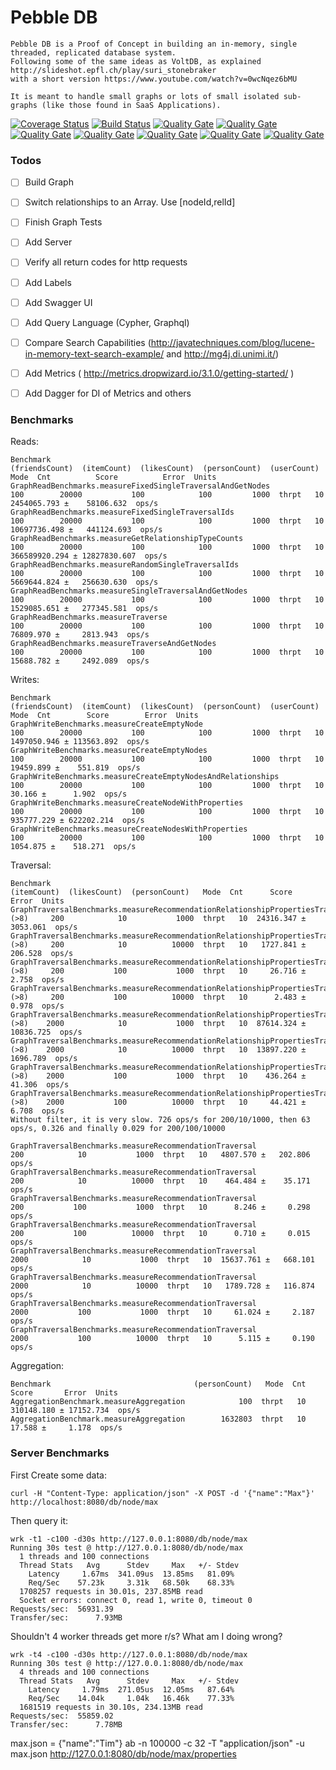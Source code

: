 # Pebble DB


    Pebble DB is a Proof of Concept in building an in-memory, single threaded, replicated database system.
    Following some of the same ideas as VoltDB, as explained http://slideshot.epfl.ch/play/suri_stonebraker
    with a short version https://www.youtube.com/watch?v=0wcNqez6bMU
    
    It is meant to handle small graphs or lots of small isolated sub-graphs (like those found in SaaS Applications).

[![Coverage Status](https://coveralls.io/repos/github/maxdemarzi/pebbledb/badge.svg?branch=master)](https://coveralls.io/github/maxdemarzi/pebbledb?branch=master)
[![Build Status](https://travis-ci.org/maxdemarzi/pebbledb.svg?branch=master)](https://travis-ci.org/maxdemarzi/pebbledb)
[![Quality Gate](https://sonarcloud.io/api/badges/measure?key=pebbledb&metric=ncloc)](https://sonarcloud.io/dashboard/index/pebbledb)
[![Quality Gate](https://sonarcloud.io/api/badges/measure?key=pebbledb&metric=coverage)](https://sonarcloud.io/dashboard/index/pebbledb)
[![Quality Gate](https://sonarcloud.io/api/badges/measure?key=pebbledb&metric=new_bugs)](https://sonarcloud.io/dashboard/index/pebbledb)
[![Quality Gate](https://sonarcloud.io/api/badges/measure?key=pebbledb&metric=new_code_smells)](https://sonarcloud.io/dashboard/index/pebbledb)
[![Quality Gate](https://sonarcloud.io/api/badges/measure?key=pebbledb&metric=new_vulnerabilities)](https://sonarcloud.io/dashboard/index/pebbledb)
[![Quality Gate](https://sonarcloud.io/api/badges/measure?key=pebbledb&metric=sqale_debt_ratio)](https://sonarcloud.io/dashboard/index/pebbledb)
[![Quality Gate](https://sonarcloud.io/api/badges/measure?key=pebbledb&metric=function_complexity)](https://sonarcloud.io/dashboard/index/pebbledb)


    
### Todos
     
- [ ] Build Graph
- [ ] Switch relationships to an Array. Use [nodeId,relId]
- [ ] Finish Graph Tests
- [ ] Add Server
- [ ] Verify all return codes for http requests
- [ ] Add Labels
- [ ] Add Swagger UI
- [ ] Add Query Language (Cypher, Graphql)
- [ ] Compare Search Capabilities (http://javatechniques.com/blog/lucene-in-memory-text-search-example/ and http://mg4j.di.unimi.it/)
- [ ] Add Metrics ( http://metrics.dropwizard.io/3.1.0/getting-started/ )
- [ ] Add Dagger for DI of Metrics and others
    

### Benchmarks

Reads:

    Benchmark                                                   (friendsCount)  (itemCount)  (likesCount)  (personCount)  (userCount)   Mode  Cnt          Score          Error  Units
    GraphReadBenchmarks.measureFixedSingleTraversalAndGetNodes             100        20000           100            100         1000  thrpt   10    2454065.793 ±    58106.632  ops/s
    GraphReadBenchmarks.measureFixedSingleTraversalIds                     100        20000           100            100         1000  thrpt   10   10697736.498 ±   441124.693  ops/s
    GraphReadBenchmarks.measureGetRelationshipTypeCounts                   100        20000           100            100         1000  thrpt   10  366589920.294 ± 12827830.607  ops/s
    GraphReadBenchmarks.measureRandomSingleTraversalIds                    100        20000           100            100         1000  thrpt   10    5669644.824 ±   256630.630  ops/s
    GraphReadBenchmarks.measureSingleTraversalAndGetNodes                  100        20000           100            100         1000  thrpt   10    1529085.651 ±   277345.581  ops/s
    GraphReadBenchmarks.measureTraverse                                    100        20000           100            100         1000  thrpt   10      76809.970 ±     2813.943  ops/s
    GraphReadBenchmarks.measureTraverseAndGetNodes                         100        20000           100            100         1000  thrpt   10      15688.782 ±     2492.089  ops/s        


Writes:

    Benchmark                                                     (friendsCount)  (itemCount)  (likesCount)  (personCount)  (userCount)   Mode  Cnt        Score        Error  Units
    GraphWriteBenchmarks.measureCreateEmptyNode                              100        20000           100            100         1000  thrpt   10  1497050.946 ± 113563.892  ops/s
    GraphWriteBenchmarks.measureCreateEmptyNodes                             100        20000           100            100         1000  thrpt   10    19459.899 ±    551.819  ops/s
    GraphWriteBenchmarks.measureCreateEmptyNodesAndRelationships             100        20000           100            100         1000  thrpt   10       30.166 ±      1.902  ops/s
    GraphWriteBenchmarks.measureCreateNodeWithProperties                     100        20000           100            100         1000  thrpt   10   935777.229 ± 622202.214  ops/s
    GraphWriteBenchmarks.measureCreateNodesWithProperties                    100        20000           100            100         1000  thrpt   10     1054.875 ±    518.271  ops/s

Traversal:

    Benchmark                                                                      (itemCount)  (likesCount)  (personCount)   Mode  Cnt      Score       Error  Units
    GraphTraversalBenchmarks.measureRecommendationRelationshipPropertiesTraversal (>8)     200            10           1000  thrpt   10  24316.347 ±  3053.061  ops/s
    GraphTraversalBenchmarks.measureRecommendationRelationshipPropertiesTraversal (>8)     200            10          10000  thrpt   10   1727.841 ±   206.528  ops/s
    GraphTraversalBenchmarks.measureRecommendationRelationshipPropertiesTraversal (>8)     200           100           1000  thrpt   10     26.716 ±     2.758  ops/s
    GraphTraversalBenchmarks.measureRecommendationRelationshipPropertiesTraversal (>8)     200           100          10000  thrpt   10      2.483 ±     0.978  ops/s
    GraphTraversalBenchmarks.measureRecommendationRelationshipPropertiesTraversal (>8)    2000            10           1000  thrpt   10  87614.324 ± 10836.725  ops/s
    GraphTraversalBenchmarks.measureRecommendationRelationshipPropertiesTraversal (>8)    2000            10          10000  thrpt   10  13897.220 ±  1696.789  ops/s
    GraphTraversalBenchmarks.measureRecommendationRelationshipPropertiesTraversal (>8)    2000           100           1000  thrpt   10    436.264 ±    41.306  ops/s
    GraphTraversalBenchmarks.measureRecommendationRelationshipPropertiesTraversal (>8)    2000           100          10000  thrpt   10     44.421 ±     6.708  ops/s
    Without filter, it is very slow. 726 ops/s for 200/10/1000, then 63 ops/s, 0.326 and finally 0.029 for 200/100/10000
    
    GraphTraversalBenchmarks.measureRecommendationTraversal                                200            10           1000  thrpt   10   4807.570 ±   202.806  ops/s
    GraphTraversalBenchmarks.measureRecommendationTraversal                                200            10          10000  thrpt   10    464.484 ±    35.171  ops/s
    GraphTraversalBenchmarks.measureRecommendationTraversal                                200           100           1000  thrpt   10      8.246 ±     0.298  ops/s
    GraphTraversalBenchmarks.measureRecommendationTraversal                                200           100          10000  thrpt   10      0.710 ±     0.015  ops/s
    GraphTraversalBenchmarks.measureRecommendationTraversal                               2000            10           1000  thrpt   10  15637.761 ±   668.101  ops/s
    GraphTraversalBenchmarks.measureRecommendationTraversal                               2000            10          10000  thrpt   10   1789.728 ±   116.874  ops/s
    GraphTraversalBenchmarks.measureRecommendationTraversal                               2000           100           1000  thrpt   10     61.024 ±     2.187  ops/s
    GraphTraversalBenchmarks.measureRecommendationTraversal                               2000           100          10000  thrpt   10      5.115 ±     0.190  ops/s

Aggregation:

    Benchmark                                (personCount)   Mode  Cnt       Score       Error  Units
    AggregationBenchmark.measureAggregation            100  thrpt   10  310148.180 ± 17152.734  ops/s
    AggregationBenchmark.measureAggregation        1632803  thrpt   10      17.588 ±     1.178  ops/s

### Server Benchmarks

First Create some data:

    curl -H "Content-Type: application/json" -X POST -d '{"name":"Max"}' http://localhost:8080/db/node/max

Then query it:  

    wrk -t1 -c100 -d30s http://127.0.0.1:8080/db/node/max
    Running 30s test @ http://127.0.0.1:8080/db/node/max
      1 threads and 100 connections
      Thread Stats   Avg      Stdev     Max   +/- Stdev
        Latency     1.67ms  341.09us  13.85ms   81.09%
        Req/Sec    57.23k     3.31k   68.50k    68.33%
      1708257 requests in 30.01s, 237.85MB read
      Socket errors: connect 0, read 1, write 0, timeout 0
    Requests/sec:  56931.39
    Transfer/sec:      7.93MB

Shouldn't 4 worker threads get more r/s? 
What am I doing wrong?
    
    wrk -t4 -c100 -d30s http://127.0.0.1:8080/db/node/max
    Running 30s test @ http://127.0.0.1:8080/db/node/max
      4 threads and 100 connections
      Thread Stats   Avg      Stdev     Max   +/- Stdev
        Latency     1.79ms  271.05us  12.05ms   87.64%
        Req/Sec    14.04k     1.04k   16.46k    77.33%
      1681519 requests in 30.10s, 234.13MB read
    Requests/sec:  55859.02
    Transfer/sec:      7.78MB



max.json = {"name":"Tim"}
ab -n 100000 -c 32 -T "application/json"  -u max.json http://127.0.0.1:8080/db/node/max/properties
